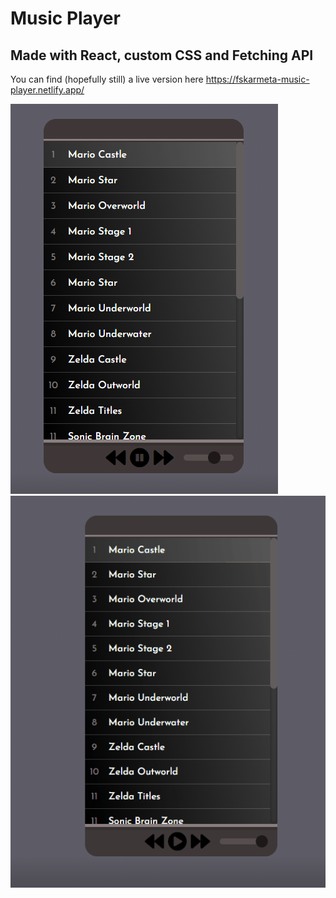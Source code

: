 # Music Player
## Made with React, custom CSS and Fetching API

You can find (hopefully still) a live version here <https://fskarmeta-music-player.netlify.app/>

![Screenshot](./screenshot1.png)
![Alt Text](./gif2.gif)
